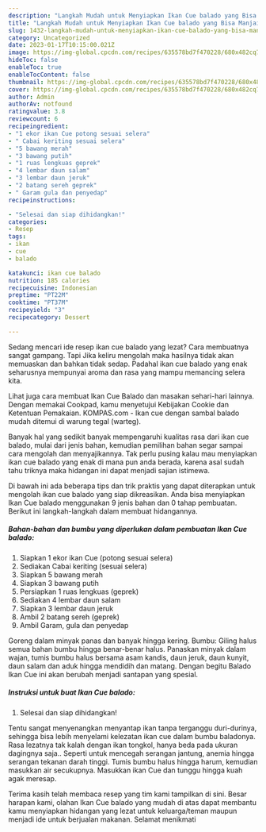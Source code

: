 ```yaml
---
description: "Langkah Mudah untuk Menyiapkan Ikan Cue balado yang Bisa Manjain Lidah, Buat Buka Puasa Lezat Sekali"
title: "Langkah Mudah untuk Menyiapkan Ikan Cue balado yang Bisa Manjain Lidah, Buat Buka Puasa Lezat Sekali"
slug: 1432-langkah-mudah-untuk-menyiapkan-ikan-cue-balado-yang-bisa-manjain-lidah-buat-buka-puasa-lezat-sekali
category: Uncategorized
date: 2023-01-17T10:15:00.021Z
image: https://img-global.cpcdn.com/recipes/635578bd7f470228/680x482cq70/ikan-cue-balado-foto-resep-utama.jpg
hideToc: false
enableToc: true
enableTocContent: false
thumbnail: https://img-global.cpcdn.com/recipes/635578bd7f470228/680x482cq70/ikan-cue-balado-foto-resep-utama.jpg
cover: https://img-global.cpcdn.com/recipes/635578bd7f470228/680x482cq70/ikan-cue-balado-foto-resep-utama.jpg
author: Admin
authorAv: notfound
ratingvalue: 3.8
reviewcount: 6
recipeingredient:
- "1 ekor ikan Cue potong sesuai selera"
- " Cabai keriting sesuai selera"
- "5 bawang merah"
- "3 bawang putih"
- "1 ruas lengkuas geprek"
- "4 lembar daun salam"
- "3 lembar daun jeruk"
- "2 batang sereh geprek"
- " Garam gula dan penyedap"
recipeinstructions:

- "Selesai dan siap dihidangkan!"
categories:
- Resep
tags:
- ikan
- cue
- balado

katakunci: ikan cue balado 
nutrition: 185 calories
recipecuisine: Indonesian
preptime: "PT22M"
cooktime: "PT37M"
recipeyield: "3"
recipecategory: Dessert

---
```



Sedang mencari ide resep ikan cue balado yang lezat? Cara membuatnya sangat gampang. Tapi Jika keliru mengolah maka hasilnya tidak akan memuaskan dan bahkan tidak sedap. Padahal ikan cue balado yang enak seharusnya mempunyai aroma dan rasa yang mampu memancing selera kita.


Lihat juga cara membuat Ikan Cue Balado dan masakan sehari-hari lainnya. Dengan memakai Cookpad, kamu menyetujui Kebijakan Cookie dan Ketentuan Pemakaian. KOMPAS.com - Ikan cue dengan sambal balado mudah ditemui di warung tegal (warteg).

Banyak hal yang sedikit banyak mempengaruhi kualitas rasa dari ikan cue balado, mulai dari jenis bahan, kemudian pemilihan bahan segar sampai cara mengolah dan menyajikannya. Tak perlu pusing kalau mau menyiapkan ikan cue balado yang enak di mana pun anda berada, karena asal sudah tahu triknya maka hidangan ini dapat menjadi sajian istimewa.


Di bawah ini ada beberapa tips dan trik praktis yang dapat diterapkan untuk mengolah ikan cue balado yang siap dikreasikan. Anda bisa menyiapkan Ikan Cue balado menggunakan 9 jenis bahan dan 0 tahap pembuatan. Berikut ini langkah-langkah dalam membuat hidangannya.

<!--inarticleads1-->

##### Bahan-bahan dan bumbu yang diperlukan dalam pembuatan Ikan Cue balado:

1. Siapkan 1 ekor ikan Cue (potong sesuai selera)
1. Sediakan  Cabai keriting (sesuai selera)
1. Siapkan 5 bawang merah
1. Siapkan 3 bawang putih
1. Persiapkan 1 ruas lengkuas (geprek)
1. Sediakan 4 lembar daun salam
1. Siapkan 3 lembar daun jeruk
1. Ambil 2 batang sereh (geprek)
1. Ambil  Garam, gula dan penyedap


Goreng dalam minyak panas dan banyak hingga kering. Bumbu: Giling halus semua bahan bumbu hingga benar-benar halus. Panaskan minyak dalam wajan, tumis bumbu halus bersama asam kandis, daun jeruk, daun kunyit, daun salam dan aduk hingga mendidih dan matang. Dengan begitu Balado Ikan Cue ini akan berubah menjadi santapan yang spesial. 

<!--inarticleads2-->

##### Instruksi untuk buat Ikan Cue balado:


1. Selesai dan siap dihidangkan!

Tentu sangat menyenangkan menyantap ikan tanpa terganggu duri-durinya, sehingga bisa lebih menyelami kelezatan ikan cue dalam bumbu baladonya. Rasa lezatnya tak kalah dengan ikan tongkol, hanya beda pada ukuran dagingnya saja.. Seperti untuk mencegah serangan jantung, anemia hingga serangan tekanan darah tinggi. Tumis bumbu halus hingga harum, kemudian masukkan air secukupnya. Masukkan ikan Cue dan tunggu hingga kuah agak meresap. 

Terima kasih telah membaca resep yang tim kami tampilkan di sini. Besar harapan kami, olahan Ikan Cue balado yang mudah di atas dapat membantu kamu menyiapkan hidangan yang lezat untuk keluarga/teman maupun menjadi ide untuk berjualan makanan. Selamat menikmati
